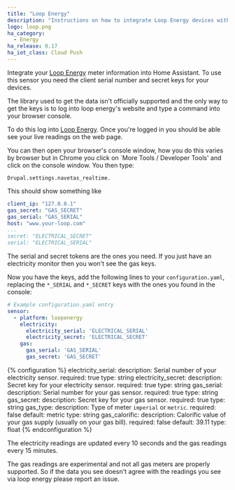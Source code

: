 ```yaml
---
title: "Loop Energy"
description: "Instructions on how to integrate Loop Energy devices within Home Assistant."
logo: loop.png
ha_category:
  - Energy
ha_release: 0.17
ha_iot_class: Cloud Push
---
```


Integrate your [Loop Energy](https://www.your-loop.com/) meter information into Home Assistant. To use this sensor you need the client serial number and secret keys for your devices.

The library used to get the data isn't officially supported and the only way to get the keys is to log into loop energy's website and type a command into your browser console.

To do this log into [Loop Energy](https://www.your-loop.com/). Once you're logged in you should be able see your live readings on the web page.

You can then open your browser's console window, how you do this varies by browser but in Chrome you click on `More Tools / Developer Tools' and click on the console window. You then type:

`Drupal.settings.navetas_realtime.`

This should show something like

```yaml
client_ip: "127.0.0.1"
gas_secret: "GAS_SECRET"
gas_serial: "GAS_SERIAL"
host: "www.your-loop.com"
...
secret: "ELECTRICAL_SECRET"
serial: "ELECTRICAL_SERIAL"
```

The serial and secret tokens are the ones you need. If you just have an electricity monitor then you won't see the gas keys.

Now you have the keys, add the following lines to your `configuration.yaml`, replacing the `*_SERIAL` and `*_SECRET` keys with the ones you found in the console:

```yaml
# Example configuration.yaml entry
sensor:
  - platform: loopenergy
    electricity:
      electricity_serial: 'ELECTRICAL_SERIAL'
      electricity_secret: 'ELECTRICAL_SECRET'
    gas:
      gas_serial: 'GAS_SERIAL'
      gas_secret: 'GAS_SECRET'
```

{% configuration %}
electricity_serial:
  description: Serial number of your electricity sensor.
  required: true
  type: string
electricity_secret:
  description: Secret key for your electricity sensor.
  required: true
  type: string
gas_serial:
  description: Serial number for your gas sensor.
  required: true
  type: string
gas_secret:
  description: Secret key for your gas sensor.
  required: true
  type: string
gas_type:
  description: Type of meter `imperial` or `metric`.
  required: false
  default: metric
  type: string
gas_calorific:
  description: Calorific value of your gas supply (usually on your gas bill).
  required: false
  default: 39.11
  type: float
{% endconfiguration %}

The electricity readings are updated every 10 seconds and the gas readings every 15 minutes.

The gas readings are experimental and not all gas meters are properly supported. So if the data you see doesn't agree with the readings you see via loop energy please report an issue.
